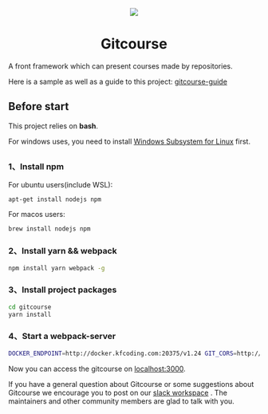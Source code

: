 <p align="center"><img src="https://kfcoding-static.oss-cn-hangzhou.aliyuncs.com/kfcoding-book-cover/gitcourseguid.png"/></p>

<h1 align="center">Gitcourse</h1>

A front framework which can present courses made by repositories.  

Here is a sample as well as a guide to this project: [gitcourse-guide](http://gitcourse.kfcoding.com/#https://code.kfcoding.com/liuchangfreeman/gitcourse-guide.git)

## Before start

This project relies on **bash**.   

For windows uses, you need to install [Windows Subsystem for Linux](https://docs.microsoft.com/zh-cn/windows/wsl/install-win10) first.  

## 
### 1、Install **npm**
For ubuntu users(include WSL):
```bash
apt-get install nodejs npm
```
For macos users:
```bash
brew install nodejs npm
```
### 2、Install **yarn** && **webpack**
```bash
npm install yarn webpack -g
```
### 3、Install project packages
```bash
cd gitcourse
yarn install
```
### 4、Start a webpack-server
```bash
DOCKER_ENDPOINT=http://docker.kfcoding.com:20375/v1.24 GIT_CORS=http://code.kfcoding.com:8081 npm run start
```

Now you can access the gitcourse on [localhost:3000](http://127.0.0.1:3000).  

If you have a general question about Gitcourse or some suggestions about Gitcourse we encourage you to post on our [slack workspace](https://app.slack.com/client/TPD8HAVMW/CPFELS1AA) . The maintainers and other community members are glad to talk with you.
